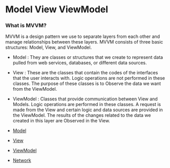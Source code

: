 # Model View ViewModel

### What is MVVM?
MVVM is a design pattern we use to separate layers from each other and manage relationships between these layers. MVVM consists of three basic structures: Model, View, and ViewModel.

- Model : They are classes or structures that we create to represent data pulled from web services, databases, or different data sources.
- View : These are the classes that contain the codes of the interfaces that the user interacts with. Logic operations are not performed in these classes. The purpose of these classes is to Observe the data we want from the ViewModel.
- ViewModel : Classes that provide communication between View and Models. Logic operations are performed in these classes. A request is made from the View and certain logic and data sources are provided in the ViewModel. The results of the changes related to the data we created in this layer are Observed in the View.


- [Model](https://github.com/omercankoc/swift-development/tree/master/Sources/MVVM/RickAndMorty/RickAndMorty/Model)
- [View](https://github.com/omercankoc/swift-development/tree/master/Sources/MVVM/RickAndMorty/RickAndMorty/View)
- [ViewModel](https://github.com/omercankoc/swift-development/tree/master/Sources/MVVM/RickAndMorty/RickAndMorty/ViewModel)
- [Network](https://github.com/omercankoc/swift-development/tree/master/Sources/MVVM/RickAndMorty/RickAndMorty/Networking)

